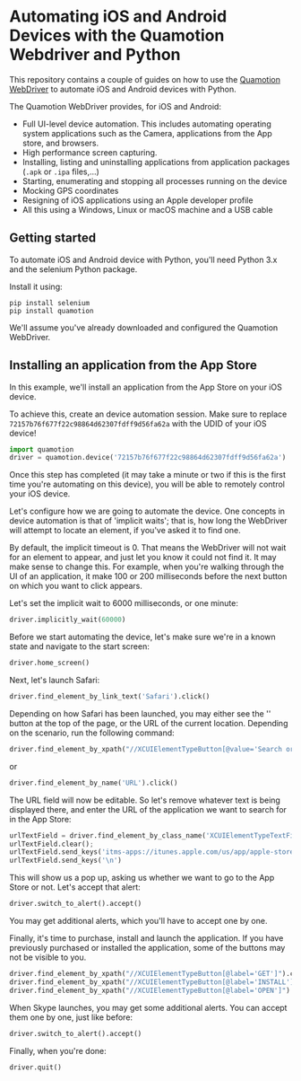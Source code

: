 # Automating iOS and Android Devices with the Quamotion Webdriver and Python

This repository contains a couple of guides on how to use the [Quamotion WebDriver](http://quamotion.mobi) to
automate iOS and Android devices with Python.

The Quamotion WebDriver provides, for iOS and Android:
- Full UI-level device automation. This includes automating operating system
  applications such as the Camera, applications from the App store, and browsers.
- High performance screen capturing.
- Installing, listing and uninstalling applications from application packages
  (`.apk` or `.ipa` files,...)
- Starting, enumerating and stopping all processes running on the device
- Mocking GPS coordinates
- Resigning of iOS applications using an Apple developer profile
- All this using a Windows, Linux or macOS machine and a USB cable

## Getting started

To automate iOS and Android device with Python, you'll need Python 3.x and the selenium Python package.

Install it using:

```
pip install selenium
pip install quamotion
```

We'll assume you've already downloaded and configured the Quamotion WebDriver.

## Installing an application from the App Store

In this example, we'll install an application from the App Store on your iOS device.

To achieve this, create an device automation session. Make sure to replace `72157b76f677f22c98864d62307fdff9d56fa62a`
with the UDID of your iOS device!

```python
import quamotion
driver = quamotion.device('72157b76f677f22c98864d62307fdff9d56fa62a')
```

Once this step has completed (it may take a minute or two if this is the first time you're automating on this device),
you will be able to remotely control your iOS device.

Let's configure how we are going to automate the device. One concepts in device automation is that of 'implicit waits'; that is,
how long the WebDriver will attempt to locate an element, if you've asked it to find one.

By default, the implicit timeout is 0. That means the WebDriver will not wait for an element to appear, and just let you know
it could not find it. It may make sense to change this. For example, when you're walking through the UI of an application,
it make 100 or 200 milliseconds before the next button on which you want to click appears.

Let's set the implicit wait to 6000 milliseconds, or one minute:

```python
driver.implicitly_wait(60000)
```

Before we start automating the device, let's make sure we're in a known state and navigate to the start screen:

```python
driver.home_screen()
```

Next, let's launch Safari:

```python
driver.find_element_by_link_text('Safari').click()
```

Depending on how Safari has been launched, you may either see the '' button at the top of the page, or the URL of the current location.
Depending on the scenario, run the following command:

```python
driver.find_element_by_xpath("//XCUIElementTypeButton[@value='Search or enter website name']").click()
```

or

```python
driver.find_element_by_name('URL').click()
```

The URL field will now be editable. So let's remove whatever text is being displayed there, and enter the URL
of the application we want to search for in the App Store:

```python
urlTextField = driver.find_element_by_class_name('XCUIElementTypeTextField')
urlTextField.clear();
urlTextField.send_keys('itms-apps://itunes.apple.com/us/app/apple-store/id304878510')
urlTextField.send_keys('\n')
```

This will show us a pop up, asking us whether we want to go to the App Store or not. Let's accept that alert:

```python
driver.switch_to_alert().accept()
```

You may get additional alerts, which you'll have to accept one by one.

Finally, it's time to purchase, install and launch the application. If you have previously purchased or installed
the application, some of the buttons may not be visible to you.

```python
driver.find_element_by_xpath("//XCUIElementTypeButton[@label='GET']").click()
driver.find_element_by_xpath("//XCUIElementTypeButton[@label='INSTALL']").click()
driver.find_element_by_xpath("//XCUIElementTypeButton[@label='OPEN']").click()
```

When Skype launches, you may get some additional alerts. You can accept them one by one, just like before:

```python
driver.switch_to_alert().accept()
```

Finally, when you're done:

```python
driver.quit()
```
